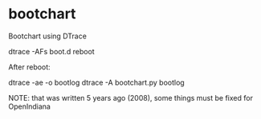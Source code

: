 bootchart
=========

Bootchart using DTrace

dtrace -AFs boot.d
reboot

After reboot:

dtrace -ae -o bootlog
dtrace -A
bootchart.py bootlog

NOTE: that was written 5 years ago (2008), some things must be fixed for OpenIndiana